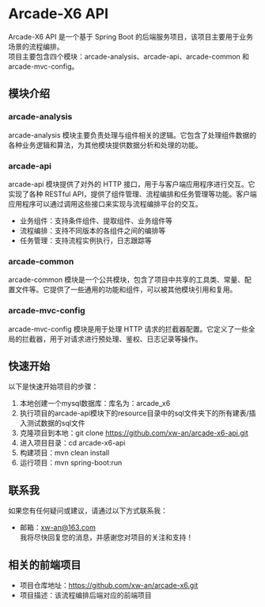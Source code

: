 # Arcade-X6 API
  Arcade-X6 API 是一个基于 Spring Boot 的后端服务项目，该项目主要用于业务场景的流程编排。  
  项目主要包含四个模块：arcade-analysis、arcade-api、arcade-common 和 arcade-mvc-config。

## 模块介绍
### arcade-analysis
arcade-analysis 模块主要负责处理与组件相关的逻辑。它包含了处理组件数据的各种业务逻辑和算法，为其他模块提供数据分析和处理的功能。

### arcade-api
arcade-api 模块提供了对外的 HTTP 接口，用于与客户端应用程序进行交互。它实现了各种 RESTful API，提供了组件管理、流程编排和任务管理等功能。客户端应用程序可以通过调用这些接口来实现与流程编排平台的交互。
- 业务组件：支持条件组件、提取组件、业务组件等
- 流程编排：支持不同版本的各组件之间的编排等
- 任务管理：支持流程实例执行，日志跟踪等

### arcade-common
arcade-common 模块是一个公共模块，包含了项目中共享的工具类、常量、配置文件等。它提供了一些通用的功能和组件，可以被其他模块引用和复用。

### arcade-mvc-config
arcade-mvc-config 模块是用于处理 HTTP 请求的拦截器配置。它定义了一些全局的拦截器，用于对请求进行预处理、鉴权、日志记录等操作。

## 快速开始
以下是快速开始项目的步骤：
1. 本地创建一个mysql数据库：库名为：arcade_x6
2. 执行项目的arcade-api模块下的resource目录中的sql文件夹下的所有建表/插入测试数据的sql文件
3. 克隆项目到本地：git clone https://github.com/xw-an/arcade-x6-api.git
4. 进入项目目录：cd arcade-x6-api
5. 构建项目：mvn clean install
6. 运行项目：mvn spring-boot:run

## 联系我
如果您有任何疑问或建议，请通过以下方式联系我：
- 邮箱：xw-an@163.com<br>
我将尽快回复您的消息，并感谢您对项目的关注和支持！

## 相关的前端项目
- 项目仓库地址：https://github.com/xw-an/arcade-x6.git
- 项目描述：该流程编排后端对应的前端项目
